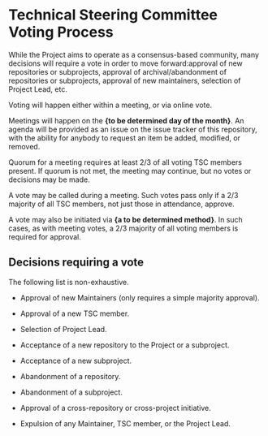 # Technical Steering Committee Voting Process

While the Project aims to operate as a consensus-based community, many decisions
will require a vote in order to move forward:approval of new repositories
or subprojects, approval of archival/abandonment of repositories or subprojects,
approval of new maintainers, selection of Project Lead, etc.

Voting will happen either within a meeting, or via online vote.

Meetings will happen on the **{to be determined day of the month}**. An agenda
will be provided as an issue on the issue tracker of this repository, with the
ability for anybody to request an item be added, modified, or removed.

Quorum for a meeting requires at least 2/3 of all voting TSC members present. If
quorum is not met, the meeting may continue, but no votes or decisions may be
made.

A vote may be called during a meeting. Such votes pass only if a 2/3 majority of
all TSC members, not just those in attendance, approve.

A vote may also be initiated via **{a to be determined method}**. In such cases,
as with meeting votes, a 2/3 majority of all voting members is required for
approval.

## Decisions requiring a vote

The following list is non-exhaustive.

- Approval of new Maintainers (only requires a simple majority approval).

- Approval of a new TSC member.

- Selection of Project Lead.

- Acceptance of a new repository to the Project or a subproject.

- Acceptance of a new subproject.

- Abandonment of a repository.

- Abandonment of a subproject.

- Approval of a cross-repository or cross-project initiative.

- Expulsion of any Maintainer, TSC member, or the Project Lead.
